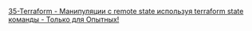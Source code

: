 [35-Terraform - Манипуляции с remote state используя terraform state команды - Только для Опытных!
](https://www.youtube.com/watch?v=N6sERj6qWX4&list=PLg5SS_4L6LYujWDTYb-Zbofdl44Jxb2l8&index=39)